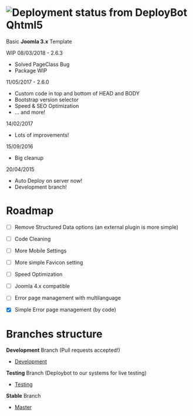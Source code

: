 ![Deployment status from DeployBot](https://quantility.deploybot.com/badge/77558060029390/84717.svg)
Qhtml5
======

Basic **Joomla 3.x** Template

WIP 08/03/2018 - 2.6.3
- Solved PageClass Bug
- Package WIP

11/05/2017 - 2.6.0
- Custom code in top and bottom of HEAD and BODY
- Bootstrap version selector
- Speed & SEO Optimization
- ... and more!

14/02/2017
- Lots of improvements!

15/09/2016
- Big cleanup

20/04/2015
- Auto Deploy on server now!
- Development branch!


Roadmap
======
- [ ] Remove Structured Data options (an external plugin is more simple)
- [ ] Code Cleaning
- [ ] More Mobile Settings
- [ ] More simple Favicon setting
- [ ] Speed Optimization
- [ ] Joomla 4.x compatible
- [ ] Error page management with multilanguage
- [x] Simple Error page management (by code)


Branches structure
======

**Development** Branch (Pull requests accepted!)
- [Development](https://github.com/Quantility/qhtml5)

**Testing** Branch (Deploybot to our systems for live testing)
- [Testing](https://github.com/Quantility/qhtml5/tree/testing)

**Stable** Branch
- [Master](https://github.com/Quantility/qhtml5/tree/master)







